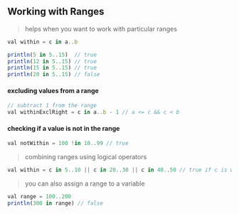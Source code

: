 ## Working with Ranges
> helps when you want to work with particular ranges
```js
val within = c in a..b
```

```js
println(5 in 5..15)  // true
println(12 in 5..15) // true
println(15 in 5..15) // true
println(20 in 5..15) // false
```

#### excluding values from a range
```js
// subtract 1 from the range
val withinExclRight = c in a..b - 1 // a <= c && c < b
```

#### checking if a value is not in the range
```js
val notWithin = 100 !in 10..99 // true
```

> combining ranges using logical operators
```js
val within = c in 5..10 || c in 20..30 || c in 40..50 // true if c is within at least one range
```

> you can also assign a range to a variable
```js
val range = 100..200
println(300 in range) // false
```

